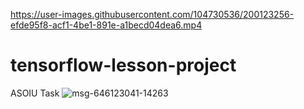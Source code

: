 

https://user-images.githubusercontent.com/104730536/200123256-efde95f8-acf1-4be1-891e-a1becd04dea6.mp4

# tensorflow-lesson-project
ASOIU Task
![msg-646123041-14263](https://user-images.githubusercontent.com/104730536/200109461-18dc0eec-633f-4ed4-ad12-cfd354cbba3a.jpg)
